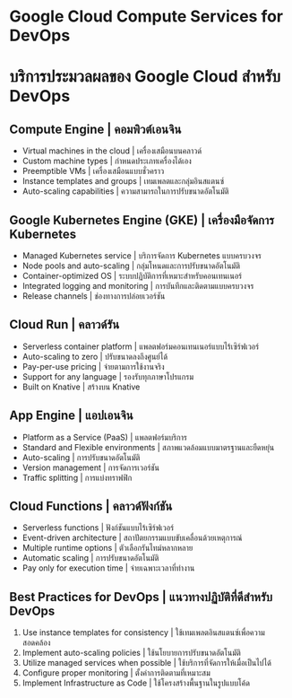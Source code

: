 # Google Cloud Compute Services for DevOps
# บริการประมวลผลของ Google Cloud สำหรับ DevOps

## Compute Engine | คอมพิวต์เอนจิน
- Virtual machines in the cloud | เครื่องเสมือนบนคลาวด์
- Custom machine types | กำหนดประเภทเครื่องได้เอง
- Preemptible VMs | เครื่องเสมือนแบบชั่วคราว
- Instance templates and groups | เทมเพลตและกลุ่มอินสแตนซ์
- Auto-scaling capabilities | ความสามารถในการปรับขนาดอัตโนมัติ

## Google Kubernetes Engine (GKE) | เครื่องมือจัดการ Kubernetes
- Managed Kubernetes service | บริการจัดการ Kubernetes แบบครบวงจร
- Node pools and auto-scaling | กลุ่มโหนดและการปรับขนาดอัตโนมัติ
- Container-optimized OS | ระบบปฏิบัติการที่เหมาะสำหรับคอนเทนเนอร์
- Integrated logging and monitoring | การบันทึกและติดตามแบบครบวงจร
- Release channels | ช่องทางการปล่อยเวอร์ชัน

## Cloud Run | คลาวด์รัน
- Serverless container platform | แพลตฟอร์มคอนเทนเนอร์แบบไร้เซิร์ฟเวอร์
- Auto-scaling to zero | ปรับขนาดลงถึงศูนย์ได้
- Pay-per-use pricing | จ่ายตามการใช้งานจริง
- Support for any language | รองรับทุกภาษาโปรแกรม
- Built on Knative | สร้างบน Knative

## App Engine | แอปเอนจิน
- Platform as a Service (PaaS) | แพลตฟอร์มบริการ
- Standard and Flexible environments | สภาพแวดล้อมแบบมาตรฐานและยืดหยุ่น
- Auto-scaling | การปรับขนาดอัตโนมัติ
- Version management | การจัดการเวอร์ชัน
- Traffic splitting | การแบ่งทราฟฟิก

## Cloud Functions | คลาวด์ฟังก์ชัน
- Serverless functions | ฟังก์ชันแบบไร้เซิร์ฟเวอร์
- Event-driven architecture | สถาปัตยกรรมแบบขับเคลื่อนด้วยเหตุการณ์
- Multiple runtime options | ตัวเลือกรันไทม์หลากหลาย
- Automatic scaling | การปรับขนาดอัตโนมัติ
- Pay only for execution time | จ่ายเฉพาะเวลาที่ทำงาน

## Best Practices for DevOps | แนวทางปฏิบัติที่ดีสำหรับ DevOps
1. Use instance templates for consistency | ใช้เทมเพลตอินสแตนซ์เพื่อความสอดคล้อง
2. Implement auto-scaling policies | ใช้นโยบายการปรับขนาดอัตโนมัติ
3. Utilize managed services when possible | ใช้บริการที่จัดการให้เมื่อเป็นไปได้
4. Configure proper monitoring | ตั้งค่าการติดตามที่เหมาะสม
5. Implement Infrastructure as Code | ใช้โครงสร้างพื้นฐานในรูปแบบโค้ด
